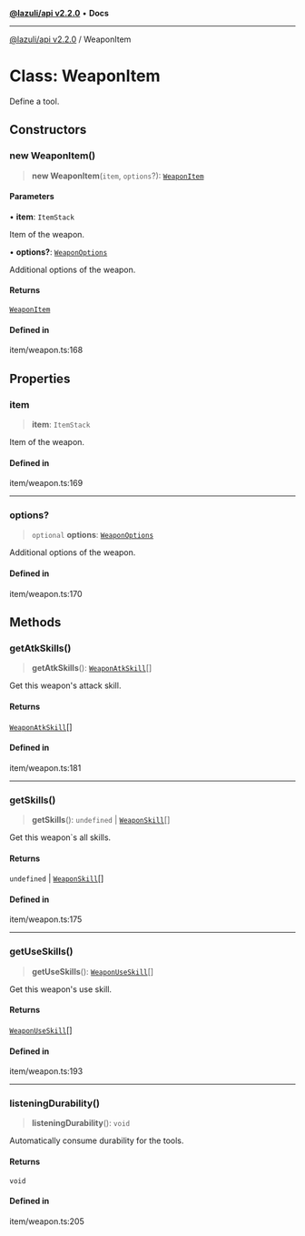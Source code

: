[**@lazuli/api v2.2.0**](../README.md) • **Docs**

***

[@lazuli/api v2.2.0](../globals.md) / WeaponItem

# Class: WeaponItem

Define a tool.

## Constructors

### new WeaponItem()

> **new WeaponItem**(`item`, `options`?): [`WeaponItem`](WeaponItem.md)

#### Parameters

• **item**: `ItemStack`

Item of the weapon.

• **options?**: [`WeaponOptions`](../interfaces/WeaponOptions.md)

Additional options of the weapon.

#### Returns

[`WeaponItem`](WeaponItem.md)

#### Defined in

item/weapon.ts:168

## Properties

### item

> **item**: `ItemStack`

Item of the weapon.

#### Defined in

item/weapon.ts:169

***

### options?

> `optional` **options**: [`WeaponOptions`](../interfaces/WeaponOptions.md)

Additional options of the weapon.

#### Defined in

item/weapon.ts:170

## Methods

### getAtkSkills()

> **getAtkSkills**(): [`WeaponAtkSkill`](WeaponAtkSkill.md)[]

Get this weapon's attack skill.

#### Returns

[`WeaponAtkSkill`](WeaponAtkSkill.md)[]

#### Defined in

item/weapon.ts:181

***

### getSkills()

> **getSkills**(): `undefined` \| [`WeaponSkill`](WeaponSkill.md)[]

Get this weapon`s all skills.

#### Returns

`undefined` \| [`WeaponSkill`](WeaponSkill.md)[]

#### Defined in

item/weapon.ts:175

***

### getUseSkills()

> **getUseSkills**(): [`WeaponUseSkill`](WeaponUseSkill.md)[]

Get this weapon's use skill.

#### Returns

[`WeaponUseSkill`](WeaponUseSkill.md)[]

#### Defined in

item/weapon.ts:193

***

### listeningDurability()

> **listeningDurability**(): `void`

Automatically consume durability for the tools.

#### Returns

`void`

#### Defined in

item/weapon.ts:205
